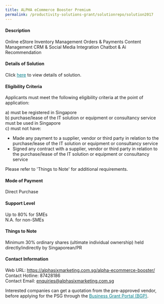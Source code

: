 ```yaml
---
title: ALPHA eCommerce Booster Premium
permalink: /productivity-solutions-grant/solutionrepo/solution2017
---
```


#### Description

Online eStore
Inventory Management
Orders & Payments
Content Management
CRM & Social Media Integration
Chatbot & Ai Recommendation

#### Details of Solution

Click <a href='https://govassist.gobusiness.gov.sg/images/psg/ALPHABET_SIX_20200698_Desensitised_Annex_3.pdf' style='color:#037e8a'>here</a> to view details of solution.

#### Eligibility Criteria

Applicants must meet the following eligibility criteria at the point of application:

a) must be registered in Singapore <br>
b) purchase/lease of the IT solution or equipment or consultancy service must be used in Singapore <br>
c) must not have:
- Made any payment to a supplier, vendor or third party in relation to the purchase/lease of the IT solution or equipment or consultancy service
- Signed any contract with a supplier, vendor or third party in relation to the purchase/lease of the IT solution or equipment or consultancy service

Please refer to 'Things to Note' for additional requirements.

#### Mode of Payment
Direct Purchase

#### Support Level
Up to 80% for SMEs <br>
N.A. for non-SMEs

#### Things to Note
Minimum 30% ordinary shares (ultimate individual ownership) held directly/indirectly by Singaporean/PR

#### Contact Information
Web URL: https://alphasixmarketing.com.sg/alpha-ecommerce-booster/ <br>Contact Hotline: 87428186 <br>Contact Email: enquiries@alphasixmarketing.com.sg <br>

Interested companies can get a quotation from the pre-approved vendor, before applying for the PSG through the <a target='_blank' style='color:#037e8a' href='https://www.businessgrants.gov.sg/'>Business Grant Portal (BGP)</a>.
